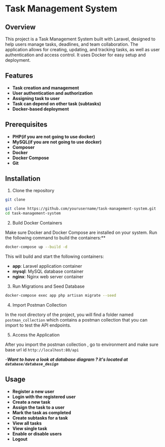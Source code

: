 

# Task Management System
## Overview
This project is a Task Management System built with Laravel, designed to help users manage tasks, 
deadlines, and team collaboration. The application allows for creating, updating, and tracking tasks, 
as well as user authentication and access control. It uses Docker for easy setup and deployment.

 
## Features
- **Task creation and management**
- **User authentication and authorization**
- **Assigning task to user**
- **Task can depend on other task (subtasks)**
- **Docker-based deployment**

## Prerequisites
- **PHP(if you are not going to use docker)**
- **MySQL(if you are not going to use docker)**
- **Composer**
- **Docker**
- **Docker Compose**
- **Git**


## Installation
1. Clone the repository
```bash
git clone

git clone https://github.com/yourusername/task-management-system.git
cd task-management-system
```
2. Build Docker Containers 

Make sure Docker and Docker Compose are installed on your system. Run the following command to build the containers:**
```bash
docker-compose up --build -d
```
This will build and start the following containers:
- **app**: Laravel application container
- **mysql**: MySQL database container
- **nginx**: Nginx web server container

3. Run Migrations and Seed Database

```bash
docker-compose exec app php artisan migrate --seed
```
4. Import Postman Collection

 In the root directory of the project, you will find a folder named `postman_collection` which contains a postman collection that you can import to test the API endpoints.

5. Access the Application


After you import the postman collection , go to environment and make sure  base url id `http://localhost:80/api` 

-***Want to have a look at database diagram ?  it's located at `database/database_design`***


## Usage
- **Register a new user**
- **Login with the registered user**
- **Create a new task**
- **Assign the task to a user**
- **Mark the task as completed**
- **Create subtasks for a task**
- **View all tasks**
- **View single task**
- **Enable or disable users**
- **Logout**
